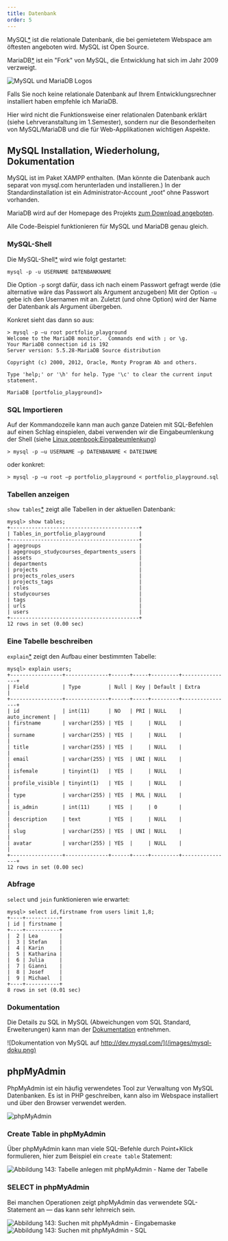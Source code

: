 ```yaml
---
title: Datenbank
order: 5
---
```


<script>document.location="/php-db-lesen/db/";</script>

MySQL[*](http://www.mysql.com/) ist die relationale Datenbank, die bei
gemietetem Webspace am öftesten angeboten wird. MySQL ist Open Source.

MariaDB[*](https://mariadb.org/) ist ein "Fork" von MySQL, die Entwicklung hat
sich im Jahr 2009 verzweigt. 

![MySQL und MariaDB Logos](/images/mysql-und-mariadb-logo.png)

Falls Sie noch keine relationale Datenbank auf Ihrem Entwicklungsrechner
installiert haben empfehle ich MariaDB.

Hier wird nicht die Funktionsweise einer relationalen Datenbank erklärt (siehe
Lehrveranstaltung im 1.Semester), sondern nur die Besonderheiten von
MySQL/MariaDB und die für Web-Applikationen wichtigen Aspekte.

MySQL Installation, Wiederholung, Dokumentation
------------------------------------------------
MySQL ist im Paket XAMPP enthalten. (Man könnte die Datenbank auch separat von mysql.com herunterladen und installieren.) In der Standardinstallation ist ein Administrator-Account „root“ ohne Passwort vorhanden. 

MariaDB wird auf der Homepage des Projekts [zum Download
angeboten](https://downloads.mariadb.org/).

Alle Code-Beispiel funktionieren für MySQL und MariaDB genau gleich.

### MySQL-Shell

Die MySQL-Shell[*](http://dev.mysql.com/doc/refman/5.6/en/mysql.html) wird wie folgt gestartet:

    mysql -p -u USERNAME DATENBANKNAME

Die Option `-p` sorgt dafür, dass ich nach einem Passwort gefragt werde (die
alternative wäre das Passwort als Argument anzugeben)
Mit der Option `-u` gebe ich den Usernamen mit an.
Zuletzt (und ohne Option) wird der Name der Datenbank als Argument übergeben.

Konkret sieht das dann so aus:

    > mysql -p –u root portfolio_playground
    Welcome to the MariaDB monitor.  Commands end with ; or \g.
    Your MariaDB connection id is 192
    Server version: 5.5.28-MariaDB Source distribution

    Copyright (c) 2000, 2012, Oracle, Monty Program Ab and others.

    Type 'help;' or '\h' for help. Type '\c' to clear the current input statement.

    MariaDB [portfolio_playground]>

### SQL Importieren

Auf der Kommandozeile kann man auch ganze Dateien mit SQL-Befehlen auf einen Schlag einspielen,
dabei verwenden wir die Eingabeumlenkung der Shell (siehe [Linux openbook:Eingabeumlenkung](http://openbook.galileocomputing.de/ubuntu_1104/linux_07_008.htm#mjc7a653a8681ed7268edaff751d10f51f))

    > mysql -p –u USERNAME –p DATENBANAME < DATEINAME

oder konkret:

    > mysql -p –u root –p portfolio_playground < portfolio_playground.sql

### Tabellen anzeigen

`show tables`[*](http://dev.mysql.com/doc/refman/5.6/en/show-tables.html) zeigt alle Tabellen in der aktuellen Datenbank:

    mysql> show tables;
    +------------------------------------------+
    | Tables_in_portfolio_playground           |
    +------------------------------------------+
    | agegroups                                | 
    | agegroups_studycourses_departments_users | 
    | assets                                   | 
    | departments                              | 
    | projects                                 | 
    | projects_roles_users                     | 
    | projects_tags                            | 
    | roles                                    | 
    | studycourses                             | 
    | tags                                     | 
    | urls                                     | 
    | users                                    | 
    +------------------------------------------+
    12 rows in set (0.00 sec)

### Eine Tabelle beschreiben

`explain`[*](http://dev.mysql.com/doc/refman/5.6/en/explain.html) zeigt den Aufbau einer bestimmten Tabelle:

    mysql> explain users;
    +-----------------+--------------+------+-----+---------+----------------+
    | Field           | Type         | Null | Key | Default | Extra          |
    +-----------------+--------------+------+-----+---------+----------------+
    | id              | int(11)      | NO   | PRI | NULL    | auto_increment | 
    | firstname       | varchar(255) | YES  |     | NULL    |                | 
    | surname         | varchar(255) | YES  |     | NULL    |                | 
    | title           | varchar(255) | YES  |     | NULL    |                | 
    | email           | varchar(255) | YES  | UNI | NULL    |                | 
    | isfemale        | tinyint(1)   | YES  |     | NULL    |                | 
    | profile_visible | tinyint(1)   | YES  |     | NULL    |                | 
    | type            | varchar(255) | YES  | MUL | NULL    |                | 
    | is_admin        | int(11)      | YES  |     | 0       |                | 
    | description     | text         | YES  |     | NULL    |                | 
    | slug            | varchar(255) | YES  | UNI | NULL    |                | 
    | avatar          | varchar(255) | YES  |     | NULL    |                | 
    +-----------------+--------------+------+-----+---------+----------------+
    12 rows in set (0.00 sec)

### Abfrage

`select` und `join` funktionieren wie erwartet:

    mysql> select id,firstname from users limit 1,8;
    +----+-----------+
    | id | firstname |
    +----+-----------+
    |  2 | Lea       | 
    |  3 | Stefan    | 
    |  4 | Karin     | 
    |  5 | Katharina | 
    |  6 | Julia     | 
    |  7 | Gianni    | 
    |  8 | Josef     | 
    |  9 | Michael   | 
    +----+-----------+
    8 rows in set (0.01 sec)

### Dokumentation

Die Details zu SQL in MySQL (Abweichungen vom SQL Standard, Erweiterungen) kann man der [Dokumentation](http://dev.mysql.com/doc/refman/5.6/en/index.html) entnehmen.

![Dokumentation von MySQL auf http://dev.mysql.com/](/images/mysql-doku.png)

phpMyAdmin
---------

PhpMyAdmin ist ein häufig verwendetes Tool zur Verwaltung von MySQL Datenbanken.
Es ist in PHP geschreiben, kann also im Webspace installiert und über
den Browser verwendet werden.  

![phpMyAdmin](/images/phpmyadmin.png)

### Create Table in phpMyAdmin

Über phpMyAdmin kann man viele SQL-Befehle durch Point+Klick formulieren,
hier zum Beispiel ein `create table` Statement:

![Abbildung 143: Tabelle anlegen mit phpMyAdmin - Name der Tabelle](/images/phpmyadmin-create-table.png)


### SELECT in phpMyAdmin

Bei manchen Operationen zeigt phpMyAdmin das verwendete SQL-Statement an — das kann sehr lehrreich sein.

![Abbildung 143: Suchen mit  phpMyAdmin - Eingabemaske](/images/phpmyadmin-search.png)
![Abbildung 143: Suchen mit  phpMyAdmin - SQL](/images/phpmyadmin-search-sql.png)

